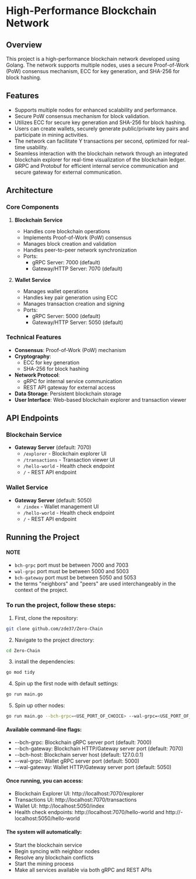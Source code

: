 # High-Performance Blockchain Network

## Overview
This project is a high-performance blockchain network developed using Golang. The network supports multiple nodes, uses a secure Proof-of-Work (PoW) consensus mechanism, ECC for key generation, and SHA-256 for block hashing.

## Features
- Supports multiple nodes for enhanced scalability and performance.
- Secure PoW consensus mechanism for block validation.
- Utilizes ECC for secure key generation and SHA-256 for block hashing.
- Users can create wallets, securely generate public/private key pairs and participate in mining activities.
- The network can facilitate Y transactions per second, optimized for real-time usability.
- Seamless interaction with the blockchain network through an integrated blockchain explorer for real-time visualization of the blockchain ledger.
- GRPC and Protobuf for efficient internal service communication and secure gateway for external communication.


## Architecture

### Core Components

1. **Blockchain Service**
   - Handles core blockchain operations
   - Implements Proof-of-Work (PoW) consensus
   - Manages block creation and validation
   - Handles peer-to-peer network synchronization
   - Ports:
     - gRPC Server: 7000 (default)
     - Gateway/HTTP Server: 7070 (default)

2. **Wallet Service**
   - Manages wallet operations
   - Handles key pair generation using ECC
   - Manages transaction creation and signing
   - Ports:
     - gRPC Server: 5000 (default)
     - Gateway/HTTP Server: 5050 (default)

### Technical Features
- **Consensus**: Proof-of-Work (PoW) mechanism
- **Cryptography**: 
  - ECC for key generation
  - SHA-256 for block hashing
- **Network Protocol**: 
  - gRPC for internal service communication
  - REST API gateway for external access
- **Data Storage**: Persistent blockchain storage
- **User Interface**: Web-based blockchain explorer and transaction viewer

## API Endpoints

### Blockchain Service
- **Gateway Server** (default: 7070)
  - `/explorer` - Blockchain explorer UI
  - `/transactions` - Transaction viewer UI
  - `/hello-world` - Health check endpoint
  - `/` - REST API endpoint

### Wallet Service
- **Gateway Server** (default: 5050)
  - `/index` - Wallet management UI
  - `/hello-world` - Health check endpoint
  - `/` - REST API endpoint


## Running the Project
#### NOTE 
- `bch-grpc` port must be between 7000 and 7003
- `wal-grpc` port must be between 5000 and 5003
- `bch-gateway` port must be between 5050 and 5053
-  the terms "neighbors" and "peers" are used interchangeably in the context of the project.

### To run the project, follow these steps:

1. First, clone the repository:
```bash
git clone github.com/zde37/Zero-Chain
```

2. Navigate to the project directory:
```bash
cd Zero-Chain
```

3. install the dependencies:
```bash
go mod tidy
```

4. Spin up the first node with default settings:
```bash
go run main.go
```

5. Spin up other nodes:
```bash
go run main.go --bch-grpc=<USE_PORT_OF_CHOICE> --wal-grpc=<USE_PORT_OF_CHOICE> --wal-gateway=<USE_PORT_OF_CHOICE>
```

#### Available command-line flags:

- --bch-grpc: Blockchain gRPC server port (default: 7000)
- --bch-gateway: Blockchain HTTP/Gateway server port (default: 7070)
- --bch-host: Blockchain server host (default: 127.0.0.1)
- --wal-grpc: Wallet gRPC server port (default: 5000)
- --wal-gateway: Wallet HTTP/Gateway server port (default: 5050)

#### Once running, you can access:

- Blockchain Explorer UI: http://localhost:7070/explorer
- Transactions UI: http://localhost:7070/transactions
- Wallet UI: http://localhost:5050/index
- Health check endpoints: http://localhost:7070/hello-world and http://- localhost:5050/hello-world

#### The system will automatically:

- Start the blockchain service
- Begin syncing with neighbor nodes
- Resolve any blockchain conflicts
- Start the mining process
- Make all services available via both gRPC and REST APIs